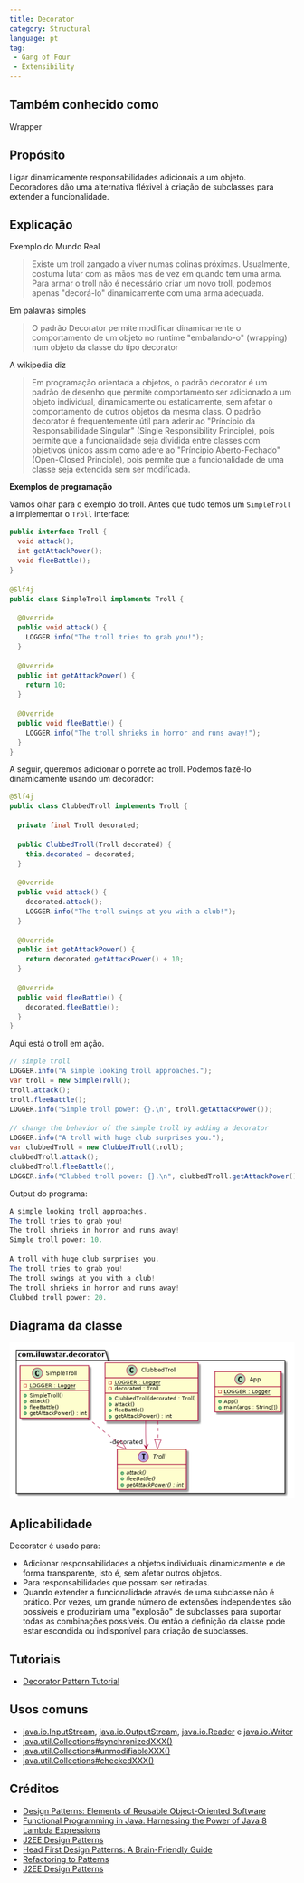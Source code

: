 ```yaml
---
title: Decorator
category: Structural
language: pt
tag:
 - Gang of Four
 - Extensibility
---
```


## Também conhecido como

Wrapper

## Propósito

Ligar dinamicamente responsabilidades adicionais a um objeto.
Decoradores dão uma alternativa fléxivel à criação de subclasses para extender a funcionalidade.

## Explicação

Exemplo do Mundo Real

> Existe um troll zangado a viver numas colinas próximas. Usualmente, costuma lutar com as mãos mas de vez em quando
> tem uma arma. Para armar o troll não é necessário criar um novo troll, podemos apenas "decorá-lo"
> dinamicamente com uma arma adequada.

Em palavras simples

> O padrão Decorator permite modificar dinamicamente o comportamento de um objeto no runtime "embalando-o" (wrapping)
> num objeto da classe do tipo decorator

A wikipedia diz

> Em programação orientada a objetos, o padrão decorator é um padrão de desenho que permite comportamento 
> ser adicionado a um objeto individual, dinamicamente ou estaticamente, sem afetar o comportamento
> de outros objetos da mesma class. O padrão decorator é frequentemente útil para aderir ao 
> "Príncipio da Responsabilidade Singular" (Single Responsibility Principle), pois permite que a funcionalidade seja dividida entre classes
> com objetivos únicos assim como adere ao "Príncipio Aberto-Fechado" (Open-Closed Principle), pois permite que a funcionalidade
> de uma classe seja extendida sem ser modificada.

**Exemplos de programação**

Vamos olhar para o exemplo do troll. Antes que tudo temos um `SimpleTroll` a implementar o `Troll`
interface:

```java
public interface Troll {
  void attack();
  int getAttackPower();
  void fleeBattle();
}

@Slf4j
public class SimpleTroll implements Troll {

  @Override
  public void attack() {
    LOGGER.info("The troll tries to grab you!");
  }

  @Override
  public int getAttackPower() {
    return 10;
  }

  @Override
  public void fleeBattle() {
    LOGGER.info("The troll shrieks in horror and runs away!");
  }
}
```

A seguir, queremos adicionar o porrete ao troll. Podemos fazê-lo dinamicamente usando um decorador: 

```java
@Slf4j
public class ClubbedTroll implements Troll {

  private final Troll decorated;

  public ClubbedTroll(Troll decorated) {
    this.decorated = decorated;
  }

  @Override
  public void attack() {
    decorated.attack();
    LOGGER.info("The troll swings at you with a club!");
  }

  @Override
  public int getAttackPower() {
    return decorated.getAttackPower() + 10;
  }

  @Override
  public void fleeBattle() {
    decorated.fleeBattle();
  }
}
```

Aqui está o troll em ação.

```java
// simple troll
LOGGER.info("A simple looking troll approaches.");
var troll = new SimpleTroll();
troll.attack();
troll.fleeBattle();
LOGGER.info("Simple troll power: {}.\n", troll.getAttackPower());

// change the behavior of the simple troll by adding a decorator
LOGGER.info("A troll with huge club surprises you.");
var clubbedTroll = new ClubbedTroll(troll);
clubbedTroll.attack();
clubbedTroll.fleeBattle();
LOGGER.info("Clubbed troll power: {}.\n", clubbedTroll.getAttackPower());
```

Output do programa:

```java
A simple looking troll approaches.
The troll tries to grab you!
The troll shrieks in horror and runs away!
Simple troll power: 10.

A troll with huge club surprises you.
The troll tries to grab you!
The troll swings at you with a club!
The troll shrieks in horror and runs away!
Clubbed troll power: 20.
```

## Diagrama da classe

![alt text](./etc/decorator.urm.png "Diagrama de classes do padrão Decorator")

## Aplicabilidade

Decorator é usado para:

* Adicionar responsabilidades a objetos individuais dinamicamente e de forma transparente, isto é, sem afetar outros objetos.
* Para responsabilidades que possam ser retiradas.
* Quando extender a funcionalidade através de uma subclasse não é prático. Por vezes, um grande número de extensões independentes são possíveis e produziriam uma "explosão" de subclasses para suportar todas as combinações possíveis. Ou então a definição da classe pode estar escondida ou indisponível para criação de subclasses.

## Tutoriais

* [Decorator Pattern Tutorial](https://www.journaldev.com/1540/decorator-design-pattern-in-java-example)

## Usos comuns

 * [java.io.InputStream](http://docs.oracle.com/javase/8/docs/api/java/io/InputStream.html), [java.io.OutputStream](http://docs.oracle.com/javase/8/docs/api/java/io/OutputStream.html),
 [java.io.Reader](http://docs.oracle.com/javase/8/docs/api/java/io/Reader.html) e [java.io.Writer](http://docs.oracle.com/javase/8/docs/api/java/io/Writer.html)
 * [java.util.Collections#synchronizedXXX()](http://docs.oracle.com/javase/8/docs/api/java/util/Collections.html#synchronizedCollection-java.util.Collection-)
 * [java.util.Collections#unmodifiableXXX()](http://docs.oracle.com/javase/8/docs/api/java/util/Collections.html#unmodifiableCollection-java.util.Collection-)
 * [java.util.Collections#checkedXXX()](http://docs.oracle.com/javase/8/docs/api/java/util/Collections.html#checkedCollection-java.util.Collection-java.lang.Class-)


## Créditos

* [Design Patterns: Elements of Reusable Object-Oriented Software](https://www.amazon.com/gp/product/0201633612/ref=as_li_tl?ie=UTF8&camp=1789&creative=9325&creativeASIN=0201633612&linkCode=as2&tag=javadesignpat-20&linkId=675d49790ce11db99d90bde47f1aeb59)
* [Functional Programming in Java: Harnessing the Power of Java 8 Lambda Expressions](https://www.amazon.com/gp/product/1937785467/ref=as_li_tl?ie=UTF8&camp=1789&creative=9325&creativeASIN=1937785467&linkCode=as2&tag=javadesignpat-20&linkId=7e4e2fb7a141631491534255252fd08b)
* [J2EE Design Patterns](https://www.amazon.com/gp/product/0596004273/ref=as_li_tl?ie=UTF8&camp=1789&creative=9325&creativeASIN=0596004273&linkCode=as2&tag=javadesignpat-20&linkId=48d37c67fb3d845b802fa9b619ad8f31)
* [Head First Design Patterns: A Brain-Friendly Guide](https://www.amazon.com/gp/product/0596007124/ref=as_li_tl?ie=UTF8&camp=1789&creative=9325&creativeASIN=0596007124&linkCode=as2&tag=javadesignpat-20&linkId=6b8b6eea86021af6c8e3cd3fc382cb5b)
* [Refactoring to Patterns](https://www.amazon.com/gp/product/0321213351/ref=as_li_tl?ie=UTF8&camp=1789&creative=9325&creativeASIN=0321213351&linkCode=as2&tag=javadesignpat-20&linkId=2a76fcb387234bc71b1c61150b3cc3a7)
* [J2EE Design Patterns](https://www.amazon.com/gp/product/0596004273/ref=as_li_tl?ie=UTF8&camp=1789&creative=9325&creativeASIN=0596004273&linkCode=as2&tag=javadesignpat-20&linkId=f27d2644fbe5026ea448791a8ad09c94)
